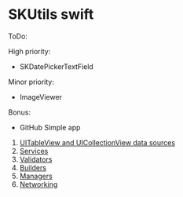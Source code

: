 # SKUtils swift

ToDo:

High priority:
- SKDatePickerTextField

Minor priority:
- ImageViewer

Bonus:
- GitHub Simple app

1. [UITableView and UICollectionView data sources](https://github.com/GrossumUA/SKUtils_swift/wiki/UITableView-and-UICollectionView-data-sources)
2. [Services](https://github.com/sjsoad/SKUtils_swift/wiki/Services)
3. [Validators](https://github.com/sjsoad/SKUtils_swift/wiki/Validators)
4. [Builders](https://github.com/sjsoad/SKUtils_swift/wiki/Builders)
4. [Managers](https://github.com/sjsoad/SKUtils_swift/wiki/Managers)
4. [Networking](https://github.com/sjsoad/SKUtils_swift/wiki/Networking)

